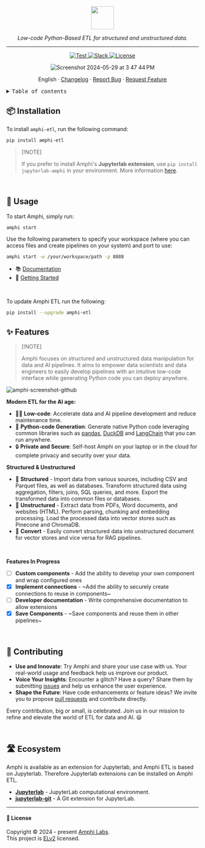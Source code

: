 <div align="center">

<img height="60" src="https://amphi.ai/icons/amphi_logo_paths.svg">
<p align="center">
    <em>Low-code Python-Based ETL for structured and unstructured data.</em>
</p>
<hr>

<p align="center">
<a href="https://github.com/amphi-ai/amphi-etl/stargazers" target="_blank">
    <img src="https://img.shields.io/github/stars/amphi-ai/amphi-etl?style=social&label=Star&maxAge=2592000" alt="Test">
</a>
<a href="https://join.slack.com/t/amphi-ai/shared_invite/zt-2ci2ptvoy-FENw8AW4ISDXUmz8wcd3bw" target="_blank">
    <img src="https://img.shields.io/badge/slack-join-white.svg?logo=slack" alt="Slack">
</a>
<a href="https://github.com/amphi-ai/amphi-etl/blob/main/LICENSE" target="_blank">
    <img src="https://img.shields.io/static/v1?label=license&message=ELv2&color=white" alt="License">
</a>
</p>

![Screenshot 2024-05-29 at 3 47 44 PM](https://github.com/amphi-ai/amphi-etl/assets/15718239/3f4793fe-776d-4c08-8fcc-7b8cf27eac1b)


English · [Changelog](./CHANGELOG.md) · [Report Bug](https://github.com/amphi-ai/amphi-etl/issues) · [Request Feature](https://github.com/amphi-ai/amphi-etl/issues)

</div>

<details>
<summary><kbd>Table of contents</kbd></summary>

#### TOC

- [📦 Installation](#-installation)
- [🔨 Usage](#-usage)
- [✨ Features](#-features)
- [👀 Showcase](#-showcase)
- [🤝 Contributing](#-contributing)
- [🛣️ Ecosystem](#️-ecosystem)

####

</details>

## 📦 Installation

To install `amphi-etl`, run the following command:

```bash
pip install amphi-etl
```

> \[!NOTE]
>
> If you prefer to install Amphi's **Jupyterlab extension**, use `pip install jupyterlab-amphi` in your environment. More information [here](./jupyterlab-amphi/).

<br/>

## 🔨 Usage

To start Amphi, simply run:

```bash
amphi start
```

Use the following parameters to specify your workspace (where you can access files and create pipelines on your system) and port to use:

```bash
amphi start -w /your/workspace/path -p 8888
```

 - 📚 [Documentation](https://docs.amphi.ai)
 - 🚀 [Getting Started](https://docs.amphi.ai/getting-started/installation) 

<br/>

To update Amphi ETL run the following:

```bash
pip install --upgrade amphi-etl
```

## ✨ Features

> \[!NOTE]
>
> Amphi focuses on structured and unstructured data manipulation for data and AI pipelines. It aims to empower data scientists and data engineers to easily develop pipelines with an intuitive low-code interface while generating Python code you can deploy anywhere.

![amphi-screenshot-github](https://github.com/amphi-ai/amphi-etl/assets/15718239/de1ccaa5-35ea-40e4-a464-2e498946c43a)

**Modern ETL for the AI age:**

- 🧑‍💻 **Low-code**: Accelerate data and AI pipeline development and reduce maintenance time.
- 🐍 **Python-code Generation**: Generate native Python code leveraging common libraries such as [pandas](https://github.com/pandas-dev/pandas), [DuckDB](https://github.com/duckdb/duckdb) and [LangChain](https://github.com/langchain-ai/langchain) that you can run anywhere.
- 🔒 **Private and Secure**: Self-host Amphi on your laptop or in the cloud for complete privacy and security over your data.

**Structured & Unstructured**

- 🔢 **Structured** - Import data from various sources, including CSV and Parquet files, as well as databases. Transform structured data using aggregation, filters, joins, SQL queries, and more. Export the transformed data into common files or databases.
- 📝 **Unstructured** - Extract data from PDFs, Word documents, and websites (HTML). Perform parsing, chunking and embedding processing. Load the processed data into vector stores such as Pinecone and ChromaDB.
- 🔁 **Convert** - Easily convert structured data into unstructured document for vector stores and vice versa for RAG pipelines.

<br/>

**Features In Progress**

- [ ] **Custom components** - Add the ability to develop your own component and wrap configured ones
- [x] **Implement connections** - ~Add the ability to securely create connections to reuse in components~
- [ ] **Developer documentation** - Write comprehensive documentation to allow extensions
- [x] **Save Components** - ~Save components and reuse them in other pipelines~

<br/>

<!--
## 👀 Showcase

TBA

<br/>
-->

## 🤝 Contributing

- **Use and Innovate**: Try Amphi and share your use case with us. Your real-world usage and feedback help us improve our product.
- **Voice Your Insights**: Encounter a glitch? Have a query? Share them by submitting [issues](https://github.com/amphi-ai/amphi-etl/issues) and help us enhance the user experience.
- **Shape the Future**: Have code enhancements or feature ideas? We invite you to propose [pull requests](https://github.com/amphi-ai/amphi-etl/pulls) and contribute directly.

Every contribution, big or small, is celebrated. Join us in our mission to refine and elevate the world of ETL for data and AI. 😃

<br/>

## 🛣️ Ecosystem

Amphi is available as an extension for Jupyterlab, and Amphi ETL is based on Jupyterlab. Therefore Jupyterlab extensions can be installed on Amphi ETL.

- **[Jupyterlab](https://github.com/jupyterlab/jupyterlab)** - JupyterLab computational environment.
- **[jupyterlab-git](https://github.com/jupyterlab/jupyterlab-git)** - A Git extension for JupyterLab.

---

#### 📝 License

Copyright © 2024 - present [Amphi Labs](https://amphi.ai). <br/> This project is [ELv2](./LICENSE) licensed.
